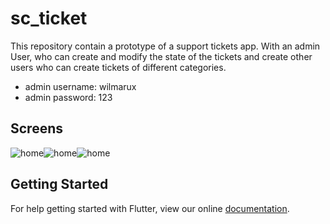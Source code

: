# sc_ticket

This repository contain a prototype of a support tickets app. With an admin User, 
who can create and modify the state of the tickets and create other users who can create tickets of different categories.

- admin username: wilmarux
- admin password: 123

## Screens 
![home](../master/preview_images/new_ticket.png)![home](../master/preview_images/tickets_list.png)![home](../master/preview_images/ticket_details.png)

## Getting Started

For help getting started with Flutter, view our online
[documentation](https://flutter.io/).
